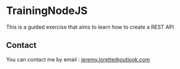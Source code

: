 # TrainingNodeJS

This is a guided exercise that aims to learn how to create a REST API

## Contact

You can contact me by email : jeremy.lorette@outlook.com